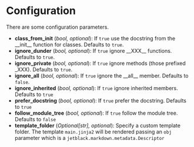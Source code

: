 # Configuration

There are some configuration parameters.

* **class_from_init** (*bool, optional*): If `true` use the docstring from
    the &#95;&#95;init&#95;&#95; function for classes. Defaults to
    `true`.
* **ignore_dunder** (*bool, optional*): If `true` ignore
    &#95;&#95;XXX&#95;&#95; functions. Defaults to `true`.
* **ignore_private** (*bool, optional*): If `true` ignore methods
    (those prefixed &#95;XXX). Defaults to `true`.
* **ignore_all** (*bool, optional*): If `true` ignore the &#95;&#95;all&#95;&#95; member.
    Defaults to `false`.
* **ignore_inherited** (*bool, optional*): If `true` ignore inherited members.
    Defaults to `true`
* **prefer_docstring** (*bool, optional*): If `true` prefer the docstring.
    Defaults to `true`
* **follow_module_tree** (*bool, optional*): If `true` follow the module tree.
    Defaults to `false`
* **template_folder** (*Optional[str], optional*): Specify a custom template folder.
    The template `main.jinja2` will be rendered passing an `obj` parameter
    which is a `jetblack.markdown.metadata.Descriptor`
